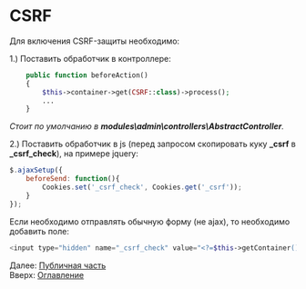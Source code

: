 # CSRF

Для включения CSRF-защиты необходимо:

1.) Поставить обработчик в контроллере:
```php
    public function beforeAction()
    {
        $this->container->get(CSRF::class)->process();
        ...
    }
```
_Стоит по умолчанию в **modules\admin\controllers\AbstractController**._

2.) Поставить обработчик в js (перед запросом скопировать куку **_csrf** в **_csrf_check**), на примере jquery:
```js
$.ajaxSetup({
    beforeSend: function(){
        Cookies.set('_csrf_check', Cookies.get('_csrf'));
    }
});
```

Если необходимо отправлять обычную форму (не ajax), то необходимо добавить поле:
```php
<input type="hidden" name="_csrf_check" value="<?=$this->getContainer()->get(CSRF::class)->getToken() ?>" />
```

Далее: [Публичная часть](pub.md)<br>
Вверх: [Оглавление](index.md)
